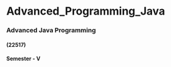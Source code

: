 # Advanced_Programming_Java
<h3>Advanced Java Programming  </h3>
<h4>(22517) </h4>
<h4>Semester - V </h4>

